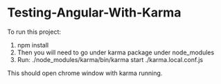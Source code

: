 # Testing-Angular-With-Karma

To run this project:

1) npm install
2) Then you will need to go under karma package under node_modules
3) Run: ./node_modules/karma/bin/karma start ./karma.local.conf.js 

This should open chrome window with karma running.
